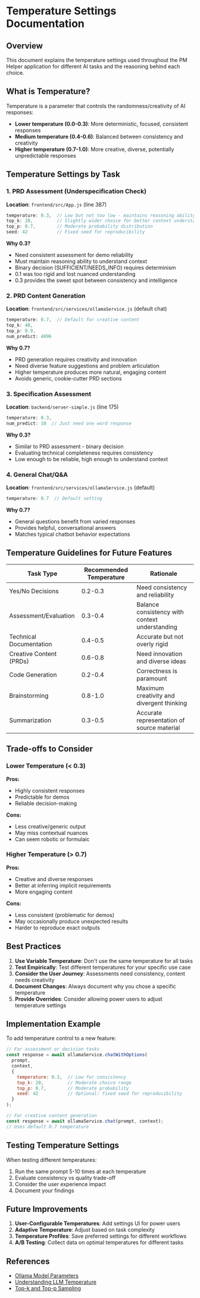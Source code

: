 # Temperature Settings Documentation

## Overview
This document explains the temperature settings used throughout the PM Helper application for different AI tasks and the reasoning behind each choice.

## What is Temperature?
Temperature is a parameter that controls the randomness/creativity of AI responses:
- **Lower temperature (0.0-0.3)**: More deterministic, focused, consistent responses
- **Medium temperature (0.4-0.6)**: Balanced between consistency and creativity
- **Higher temperature (0.7-1.0)**: More creative, diverse, potentially unpredictable responses

## Temperature Settings by Task

### 1. PRD Assessment (Underspecification Check)
**Location**: `frontend/src/App.js` (line 387)
```javascript
temperature: 0.3,  // Low but not too low - maintains reasoning ability
top_k: 20,         // Slightly wider choice for better context understanding
top_p: 0.7,        // Moderate probability distribution
seed: 42           // Fixed seed for reproducibility
```

**Why 0.3?**
- Need consistent assessment for demo reliability
- Must maintain reasoning ability to understand context
- Binary decision (SUFFICIENT/NEEDS_INFO) requires determinism
- 0.1 was too rigid and lost nuanced understanding
- 0.3 provides the sweet spot between consistency and intelligence

### 2. PRD Content Generation
**Location**: `frontend/src/services/ollamaService.js` (default chat)
```javascript
temperature: 0.7,  // Default for creative content
top_k: 40,
top_p: 0.9,
num_predict: 4096
```

**Why 0.7?**
- PRD generation requires creativity and innovation
- Need diverse feature suggestions and problem articulation
- Higher temperature produces more natural, engaging content
- Avoids generic, cookie-cutter PRD sections

### 3. Specification Assessment
**Location**: `backend/server-simple.js` (line 175)
```javascript
temperature: 0.3,
num_predict: 10  // Just need one word response
```

**Why 0.3?**
- Similar to PRD assessment - binary decision
- Evaluating technical completeness requires consistency
- Low enough to be reliable, high enough to understand context

### 4. General Chat/Q&A
**Location**: `frontend/src/services/ollamaService.js` (default)
```javascript
temperature: 0.7  // Default setting
```

**Why 0.7?**
- General questions benefit from varied responses
- Provides helpful, conversational answers
- Matches typical chatbot behavior expectations

## Temperature Guidelines for Future Features

| Task Type | Recommended Temperature | Rationale |
|-----------|------------------------|-----------|
| Yes/No Decisions | 0.2-0.3 | Need consistency and reliability |
| Assessment/Evaluation | 0.3-0.4 | Balance consistency with context understanding |
| Technical Documentation | 0.4-0.5 | Accurate but not overly rigid |
| Creative Content (PRDs) | 0.6-0.8 | Need innovation and diverse ideas |
| Code Generation | 0.2-0.4 | Correctness is paramount |
| Brainstorming | 0.8-1.0 | Maximum creativity and divergent thinking |
| Summarization | 0.3-0.5 | Accurate representation of source material |

## Trade-offs to Consider

### Lower Temperature (< 0.3)
**Pros:**
- Highly consistent responses
- Predictable for demos
- Reliable decision-making

**Cons:**
- Less creative/generic output
- May miss contextual nuances
- Can seem robotic or formulaic

### Higher Temperature (> 0.7)
**Pros:**
- Creative and diverse responses
- Better at inferring implicit requirements
- More engaging content

**Cons:**
- Less consistent (problematic for demos)
- May occasionally produce unexpected results
- Harder to reproduce exact outputs

## Best Practices

1. **Use Variable Temperature**: Don't use the same temperature for all tasks
2. **Test Empirically**: Test different temperatures for your specific use case
3. **Consider the User Journey**: Assessments need consistency, content needs creativity
4. **Document Changes**: Always document why you chose a specific temperature
5. **Provide Overrides**: Consider allowing power users to adjust temperature settings

## Implementation Example

To add temperature control to a new feature:

```javascript
// For assessment or decision tasks
const response = await ollamaService.chatWithOptions(
  prompt,
  context,
  {
    temperature: 0.3,  // Low for consistency
    top_k: 20,         // Moderate choice range
    top_p: 0.7,        // Moderate probability
    seed: 42           // Optional: fixed seed for reproducibility
  }
);

// For creative content generation
const response = await ollamaService.chat(prompt, context);
// Uses default 0.7 temperature
```

## Testing Temperature Settings

When testing different temperatures:

1. Run the same prompt 5-10 times at each temperature
2. Evaluate consistency vs quality trade-off
3. Consider the user experience impact
4. Document your findings

## Future Improvements

1. **User-Configurable Temperatures**: Add settings UI for power users
2. **Adaptive Temperature**: Adjust based on task complexity
3. **Temperature Profiles**: Save preferred settings for different workflows
4. **A/B Testing**: Collect data on optimal temperatures for different tasks

## References

- [Ollama Model Parameters](https://github.com/ollama/ollama/blob/main/docs/modelfile.md#parameter)
- [Understanding LLM Temperature](https://platform.openai.com/docs/guides/text-generation/temperature)
- [Top-k and Top-p Sampling](https://huggingface.co/blog/how-to-generate)